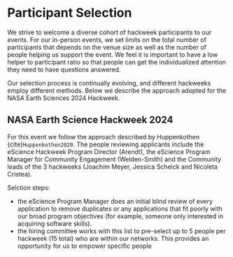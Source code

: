 # Participant Selection

We strive to welcome a diverse cohort of hackweek participants to our events. For our in-person events, we set limits on the total number of participants that depends on the venue size as well as the number of people helping us support the event. We feel it is important to have a low helper to participant ratio so that people can get the individualized attention they need to have questions answered.

Our selection process is continually evolving, and different hackweeks employ different methods. Below we describe the approach adopted for the NASA Earth Sciences 2024 Hackweek.

## NASA Earth Science Hackweek 2024

For this event we follow the approach described by Huppenkothen {cite}`Huppenkothen2020`. The people reviewing applicants include the eScience Hackweek Program Director (Arendt), the eScience Program Manager for Community Engagement (Welden-Smith) and the Community leads of the 3 hackweeks (Joachim Meyer, Jessica Scheick and Nicoleta Cristea).

Selction steps:

* the eScience Program Manager does an initial blind review of every application to remove duplicates or any applications that fit poorly with our broad program objectives (for example, someone only interested in acquiring software skills).
* the hiring committee works with this list to pre-select up to 5 people per hackweek (15 total) who are within our networks. This provides an opportunity for us to empower specific people 


